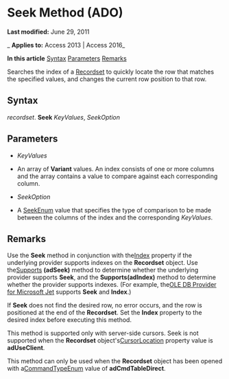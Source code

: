 
# Seek Method (ADO)

 **Last modified:** June 29, 2011

 _ **Applies to:** Access 2013 | Access 2016_

 **In this article**
[Syntax](#sectionSection1)
[Parameters](#sectionSection2)
[Remarks](#sectionSection3)



Searches the index of a [Recordset](0f963bf8-f066-dc8a-b754-f427de712df1.md) to quickly locate the row that matches the specified values, and changes the current row position to that row.

## Syntax
<a name="sectionSection1"> </a>

 _recordset_. **Seek** _KeyValues_, _SeekOption_


## Parameters
<a name="sectionSection2"> </a>


-  _KeyValues_
    
- An array of  **Variant** values. An index consists of one or more columns and the array contains a value to compare against each corresponding column.
    
-  _SeekOption_
    
- A [SeekEnum](a0574809-db2d-8759-18cc-fb1cf776e8fd.md) value that specifies the type of comparison to be made between the columns of the index and the corresponding _KeyValues_.
    

## Remarks
<a name="sectionSection3"> </a>

Use the  **Seek** method in conjunction with the[Index](4cc00521-dcb4-19b2-2174-6e0e9bd42e62.md) property if the underlying provider supports indexes on the **Recordset** object. Use the[Supports](2b4062ce-44df-4e84-1ce9-d6618c10c2af.md) **(adSeek)** method to determine whether the underlying provider supports **Seek**, and the **Supports(adIndex)** method to determine whether the provider supports indexes. (For example, the[OLE DB Provider for Microsoft Jet](4a210d72-8c90-aa7c-4621-1a555a30a2d2.md) supports **Seek** and **Index**.)

If  **Seek** does not find the desired row, no error occurs, and the row is positioned at the end of the **Recordset**. Set the **Index** property to the desired index before executing this method.

This method is supported only with server-side cursors. Seek is not supported when the  **Recordset** object's[CursorLocation](8a048bd4-ae25-a555-1c07-14364b7e6560.md) property value is **adUseClient**.

This method can only be used when the  **Recordset** object has been opened with a[CommandTypeEnum](9ad8f155-88a0-00eb-2855-1e1a2a677437.md) value of **adCmdTableDirect**.

